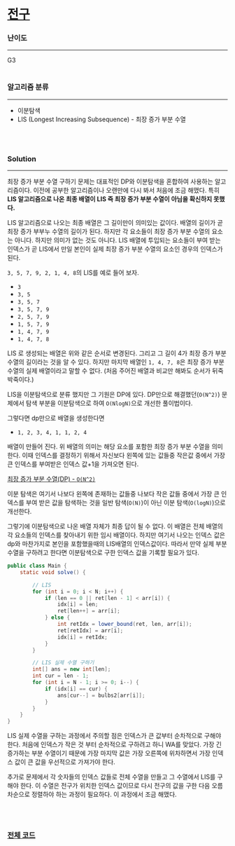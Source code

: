 # [전구](https://www.acmicpc.net/problem/2550)

### 난이도

***
G3
<br><br>

### 알고리즘 분류

***

* 이분탐색
* LIS (Longest Increasing Subsequence) - 최장 증가 부분 수열

<br><br>

### Solution

***

최장 증가 부분 수열 구하기 문제는 대표적인 DP와 이분탐색을 혼합하여 사용하는 알고리즘이다. 이전에 공부한 알고리즘이나 오랜만에 다시 봐서 처음에 조금 해맸다. 특히 **LIS 알고리즘으로 나온 최종 배열이 LIS
즉 최장 증가 부분 수열이 아님을 확신하지 못했다.**

LIS 알고리즘으로 나오는 최종 배열은 그 길이만이 의미있는 값이다. 배열의 길이가 곧 최장 증가 부부누 수열의 길이가 된다. 하지만 각 요소들이 최장 증가 부분 수열의 요소는 아니다. 하지만 의미가 없는 것도
아니다. LIS 배열에 투입되는 요소들이 부여 받는 인덱스가 곧 LIS에서 만일 본인이 실제 최장 증가 부분 수열의 요소인 경우의 인덱스가 된다.

`3, 5, 7, 9, 2, 1, 4, 8`의 LIS를 예로 들어 보자.

* `3`
* `3, 5`
* `3, 5, 7`
* `3, 5, 7, 9`
* `2, 5, 7, 9`
* `1, 5, 7, 9`
* `1, 4, 7, 9`
* `1, 4, 7, 8`

LIS 로 생성되는 배열은 위와 같은 순서로 변경된다. 그리고 그 길이 4가 최장 증가 부분 수열의 길이라는 것을 알 수 있다. 하지만 마지막 배열인 `1, 4, 7, 8`은 최장 증가 부분 수열의 실제 배열이라고
말할 수 없다. (처음 주어진 배열과 비교만 해봐도 순서가 뒤죽박죽이다.)

LIS을 이분탐색으로 분류 했지만 그 기원은 DP에 있다. DP만으로 해결했던(`O(N^2)`) 문제에서 탐색 부분을 이분탐색으로 하여 `O(NlogN)`으로 개선한 풀이법이다.

그렇다면 dp만으로 배열을 생성한다면

* `1, 2, 3, 4, 1, 1, 2, 4`

배열이 만들어 진다. 위 배열의 의미는 해당 요소를 포함한 최장 증가 부분 수열을 의미한다. 이때 인덱스를 결정하기 위해서 자신보다 왼쪽에 있는 값들중 작은값 중에서 가장 큰 인덱스를 부여받은 인덱스 값+1을
가져오면 된다.

[최장 증가 부분 수열(DP) - `O(N^2)`](https://namu.wiki/w/%EC%B5%9C%EC%9E%A5%20%EC%A6%9D%EA%B0%80%20%EB%B6%80%EB%B6%84%20%EC%88%98%EC%97%B4#s-3.1)

이분 탐색은 여기서 나보다 왼쪽에 존재하는 값들중 나보다 작은 값들 중에서 가장 큰 인덱스를 부여 받은 값을 탐색하는 것을 일반 탐색(`O(N)`)이 아닌 이분 탐색(`O(logN)`)으로 개선한다.

그렇기에 이분탐색으로 나온 배열 자체가 최종 답이 될 수 없다. 이 배열은 전체 배열의 각 요소들의 인덱스를 찾아내기 위한 임시 배열이다. 하지만 여기서 나오는 인덱스 값은 dp와 마찬가지로 본인을 포함했을때의
LIS배열의 인덱스값이다. 따라서 만약 실제 부분 수열을 구하려고 한다면 이분탐색으로 구한 인덱스 값을 기록할 필요가 있다.

```java
public class Main {
    static void solve() {

        // LIS
        for (int i = 0; i < N; i++) {
            if (len == 0 || ret[len - 1] < arr[i]) {
                idx[i] = len;
                ret[len++] = arr[i];
            } else {
                int retIdx = lower_bound(ret, len, arr[i]);
                ret[retIdx] = arr[i];
                idx[i] = retIdx;
            }
        }

        // LIS 실제 수열 구하기
        int[] ans = new int[len];
        int cur = len - 1;
        for (int i = N - 1; i >= 0; i--) {
            if (idx[i] == cur) {
                ans[cur--] = bulbs2[arr[i]];
            }
        }
    }
}
```

LIS 실제 수열을 구하는 과정에서 주의할 점은 인덱스가 큰 값부터 순차적으로 구해야 한다. 처음에 인덱스가 작은 것 부터 순차적으로 구하려고 하니 WA를 맞았다. 가장 긴 증가하는 부분 수열이기 때문에 가장 마지막
값은 가장 오른쪽에 위차하면서 가장 인덱스 값이 큰 값을 우선적으로 가져가야 한다.

추가로 문제에서 각 숫자들의 인덱스 값들로 전체 수열을 만들고 그 수열에서 LIS를 구해야 한다. 이 수열은 전구가 위치한 인덱스 값이므로 다시 전구의 값을 구한 다음 오름차순으로 정렬하야 하는 과정이 필요하다. 이
과정에서 조금 해맸다.

<br><br>

### [전체 코드](https://github.com/Jungmin-Seo0527/CodingTest/blob/main/src/binarySearch/BOJ2550_전구.java)
